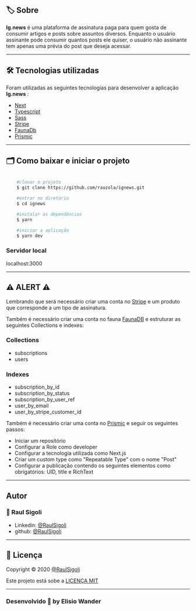 ## 🏷️ Sobre 
**Ig.news** é uma plataforma de assinatura paga para quem gosta de consumir artigos e posts sobre assuntos diversos.
Enquanto o usuário assinante pode consumir quantos posts ele quiser, o usuário não assinante tem apenas uma prévia do post que deseja acessar.

---

## 🛠️ Tecnologias utilizadas
Foram utilizadas as seguintes tecnologias para desenvolver a aplicação **Ig.news** :

- [Next](https://nextjs.org/)
- [Typescript](https://www.typescriptlang.org/)
- [Sass](https://sass-lang.com/)
- [Stripe](https://stripe.com/br)
- [FaunaDb](https://fauna.com/)
- [Prismic](https://prismic.io/)

---

## 🗂️ Como baixar e iniciar o projeto 

```bash

    #clonar o projeto
    $ git clone https://github.com/rauzola/ignews.git

    #entrar no diretório
    $ cd ignews

    #instalar as dependências
    $ yarn

    #iniciar a aplicação
    $ yarn dev
```
### Servidor local
localhost:3000

---

## ⚠️ ALERT ⚠️
Lembrando que será necessário criar uma conta no [Stripe](https://console.firebase.google.com/) e um produto que corresponde a um tipo de assinatura.

Também é necessário criar uma conta no fauna [FaunaDB](https://fauna.com/) e estruturar as seguintes Collections e indexes:
### Collections
- subscriptions
- users 

### Indexes
- subscription_by_id
- subscription_by_status
- subscription_by_user_ref
- user_by_email
- user_by_stripe_customer_id

Também é necessário criar uma conta no [Prismic](https://prismic.io/) e seguir os seguintes passos: 

- Iniciar um repositório
- Configurar a Role como developer
- Configurar a tecnologia utilizada como Next.js
- Criar um custom type como "Repeatable Type" com o nome "Post"
- Configurar a publicação contendo os seguintes elementos como obrigatórios: UID, title e RichText 

---

## Autor
### 👤 Raul Sigoli

- Linkedin: [@RaulSigoli](https://www.linkedin.com/in/raul-sigoli-137bb4173/)
- github: [@RaulSigoli](https://github.com/rauzola)

---
## 📝 Licença
Copyright © 2020 [@RaulSigoli](https://github.com/rauzola/ignews.git)

Este projeto está sobe a [LICENÇA MIT](https://opensource.org/licenses/MIT)

---

### Desenvolvido 💜 by Elisio Wander
